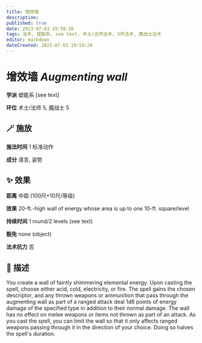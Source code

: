 ```yaml
---
title: 增效墙
description: 
published: true
date: 2023-07-03 19:59:28
tags: 法术, 塑能系, see text, 术士/法师法术, 5环法术, 魔战士法术
editor: markdown
dateCreated: 2023-07-03 19:59:28
---
```


# **增效墙** *Augmenting wall*

**学派** 塑能系 \[see text\] 

**环位** 术士/法师 5, 魔战士 5

## 🪄 施放

**施法时间** 1 标准动作

**成分** 语言, 姿势

## ✨ 效果  

**距离** 中距 (100尺+10尺/等级) 

**效果** 20-ft.-high wall of energy whose area is up to one 10-ft. square/level 

**持续时间** 1 round/2 levels (see text) 

**豁免** none (object)

**法术抗力** 否

## 📖 描述

You create a wall of faintly shimmering elemental energy. Upon casting the spell, choose either acid, cold, electricity, or fire. The spell gains the chosen descriptor, and any thrown weapons or ammunition that pass through the augmenting wall as part of a ranged attack deal 1d6 points of energy damage of the specified type in addition to their normal damage. The wall has no effect on melee weapons or items not thrown as part of an attack.  As you cast the spell, you can limit the wall so that it only affects ranged weapons passing through it in the direction of your choice. Doing so halves the spell's duration.
    